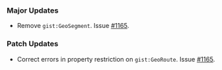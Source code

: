 ### Major Updates

- Remove `gist:GeoSegment`. Issue [#1165](https://github.com/semanticarts/gist/issues/1165).

### Patch Updates

- Correct errors in property restriction on `gist:GeoRoute`. Issue [#1165](https://github.com/semanticarts/gist/issues/1165).
